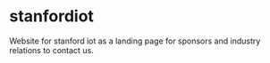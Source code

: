 # stanfordiot
Website for stanford iot as a landing page for sponsors and industry relations to contact us.
